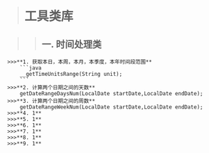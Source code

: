 ># 工具类库

>>## 一. 时间处理类
    >>>**1. 获取本日，本周，本月，本季度，本年时间段范围**
        ```java
        __getTimeUnitsRange(String unit); 
        ```
    >>>**2. 计算两个日期之间的天数**
        getDateRangeDaysNum(LocalDate startDate,LocalDate endDate);
    >>>**3. 计算两个日期之间的周数**
        getDateRangeWeekNum(LocalDate startDate,LocalDate endDate);
    >>>**4. 1**
    >>>**5. 1**
    >>>**6. 1**
    >>>**7. 1**
    >>>**8. 1**
    >>>**9. 1**